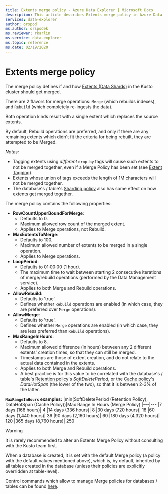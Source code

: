 ```yaml
---
title: Extents merge policy - Azure Data Explorer | Microsoft Docs
description: This article describes Extents merge policy in Azure Data Explorer.
services: data-explorer
author: orspod
ms.author: orspodek
ms.reviewer: rkarlin
ms.service: data-explorer
ms.topic: reference
ms.date: 02/19/2020
---
```

# Extents merge policy
The merge policy defines if and how [Extents (Data Shards)](../management/extents-overview.md) in the Kusto cluster should get merged.

There are 2 flavors for merge operations: `Merge` (which rebuilds indexes), and `Rebuild` (which completely re-ingests the data).

Both operation kinds result with a single extent which replaces the source extents.

By default, Rebuild operations are preferred, and only if there are any remaining extents which didn't fit the criteria for
being rebuilt, they are attempted to be Merged.  

*Notes:*
- Tagging extents using *different* `drop-by` tags will cause such extents to not be merged together, even if a Merge Policy has been set 
(see [Extent Tagging](../management/extents-overview.md#extent-tagging)).
- Extents whose union of tags exceeds the length of 1M characters will not be merged together.
- The database's / table's [Sharding policy](./shardingpolicy.md) also has some effect on how extents get merged together.

The merge policy contains the following properties:

- **RowCountUpperBoundForMerge**:
    - Defaults to 0.
    - Maximum allowed row count of the merged extent.
    - Applies to Merge operations, not Rebuild.  
- **MaxExtentsToMerge**:
    - Defaults to 100.
    - Maximum allowed number of extents to be merged in a single operation.
    - Applies to Merge operations.
- **LoopPeriod**:
    - Defaults to 01:00:00 (1 hour).
    - The maximum time to wait between starting 2 consecutive iterations of merge/rebuild operations 
    (performed by the Data Management service).
    - Applies to both Merge and Rebuild operations.
- **AllowRebuild**:
    - Defaults to 'true'.
    - Defines whether `Rebuild` operations are enabled (in which case, they are preferred over `Merge` operations).
- **AllowMerge**:
    - Defaults to 'true'.
    - Defines whether `Merge` operations are enabled (in which case, they are less preferred than `Rebuild` operations).
- **MaxRangeInHours**:
    - Defaults to 8.
    - Maximum allowed difference (in hours) between any 2 different extents' creation times, so that they can still be merged.
    - Timestamps are those of extent creation, and do not relate to the actual data contained in the extents.
    - Applies to both Merge and Rebuild operations.
    - A best practice is for this value to be correlated with the database's / table's
    [Retention policy](./retentionpolicy.md)'s 
    *SoftDeletePeriod*, or the [Cache policy](./cachepolicy.md)'s
    *DataHotSpan* (the lower of the two), so that it is between 2-3% of the latter.

**`MaxRangeInHours` examples:**
|min(SoftDeletePeriod (Retention Policy), DataHotSpan (Cache Policy))|Max Range In Hours (Merge Policy)
|---|---
|7 days (168 hours)| 4
|14 days (336 hours)| 8
|30 days (720 hours)| 18
|60 days (1,440 hours)| 36
|90 days (2,160 hours)| 60
|180 days (4,320 hours)| 120
|365 days (8,760 hours)| 250

> [!WARNING]
> It is rarely recommended to alter an Extents Merge Policy without consulting with the Kusto team first.

When a database is created, it is set with the default Merge policy (a policy with the default values mentioned above), which is, by default, inherited by
all tables created in the database (unless their policies are explicitly overridden at table-level).

Control commands which allow to manage Merge policies for databases / tables can be found [here](../management/merge-policy.md).